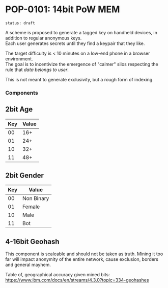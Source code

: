 # POP-0101: 14bit PoW MEM

`status: draft`

A scheme is proposed to generate a tagged key on handheld devices,
in addition to regular anonymous keys.  
Each user generates secrets until they find a keypair
that they like.

The target difficulty is < 10 minutes on a low-end phone in a browser environment.  
The goal is to incentivize the emergence of "calmer" silos
respecting the rule that _data belongs to user_.

This is not meant to generate exclusivity, but a rough form of indexing.

### Components

## 2bit Age

| Key | Value |
|-----|-------|
| 00  | 16+   |
| 01  | 24+   |
| 10  | 32+   |
| 11  | 48+   |

## 2bit Gender

| Key | Value      |
|-----|------------|
| 00  | Non Binary |
| 01  | Female     |
| 10  | Male       |
| 11  | Bot        |

## 4-16bit Geohash

This component is scaleable and should not be taken as truth.
Mining it too far will impact anonymity of the entire network,
cause exclusion, borders and general mayhem.

Table of, geographical accuracy given mined bits:  
https://www.ibm.com/docs/en/streams/4.3.0?topic=334-geohashes

